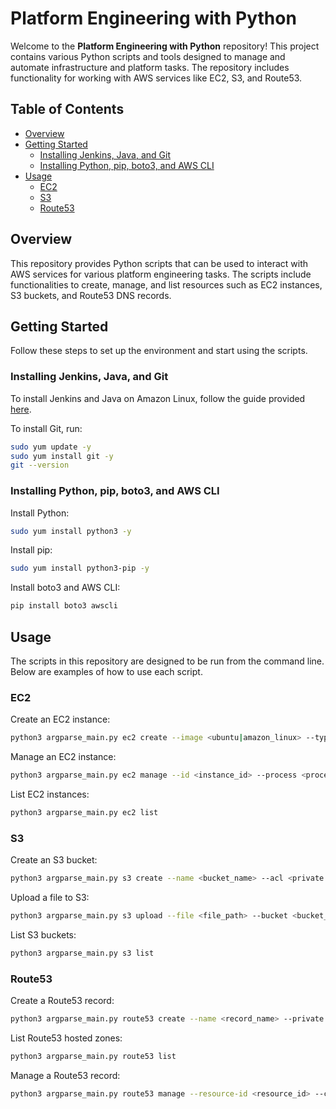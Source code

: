 # Platform Engineering with Python

Welcome to the **Platform Engineering with Python** repository! This project contains various Python scripts and tools designed to manage and automate infrastructure and platform tasks. The repository includes functionality for working with AWS services like EC2, S3, and Route53.

## Table of Contents

- [Overview](#overview)
- [Getting Started](#getting-started)
  - [Installing Jenkins, Java, and Git](#installing-jenkins-java-and-git)
  - [Installing Python, pip, boto3, and AWS CLI](#installing-python-pip-boto3-and-aws-cli)
- [Usage](#usage)
  - [EC2](ec2)
  - [S3](s3)
  - [Route53](route53)

## Overview

This repository provides Python scripts that can be used to interact with AWS services for various platform engineering tasks. The scripts include functionalities to create, manage, and list resources such as EC2 instances, S3 buckets, and Route53 DNS records.

## Getting Started

Follow these steps to set up the environment and start using the scripts.

### Installing Jenkins, Java, and Git

To install Jenkins and Java on Amazon Linux, follow the guide provided [here](https://medium.com/@belek.bagishbekov/how-to-install-and-configure-jenkins-on-amazon-linux-2023-a8d7463a0404).

To install Git, run:

```sh
sudo yum update -y
sudo yum install git -y
git --version
```

### Installing Python, pip, boto3, and AWS CLI
Install Python:

```sh
sudo yum install python3 -y
```

Install pip:

```sh
sudo yum install python3-pip -y
```

Install boto3 and AWS CLI:

```sh
pip install boto3 awscli
```

## Usage
The scripts in this repository are designed to be run from the command line. Below are examples of how to use each script.

### EC2

Create an EC2 instance:
```sh
python3 argparse_main.py ec2 create --image <ubuntu|amazon_linux> --type <t3.nano|t4.nano> --name <instance_name>
```

Manage an EC2 instance:
```sh
python3 argparse_main.py ec2 manage --id <instance_id> --process <process_name>
```

List EC2 instances:
```sh
python3 argparse_main.py ec2 list
```

### S3

Create an S3 bucket:
```sh
python3 argparse_main.py s3 create --name <bucket_name> --acl <private|public-read>
```

Upload a file to S3:
```sh
python3 argparse_main.py s3 upload --file <file_path> --bucket <bucket_name> --key <key_name>
```

List S3 buckets:
```sh
python3 argparse_main.py s3 list
```

### Route53

Create a Route53 record:
```sh
python3 argparse_main.py route53 create --name <record_name> --private <True|False>
```

List Route53 hosted zones:
```sh
python3 argparse_main.py route53 list
```

Manage a Route53 record:
```sh
python3 argparse_main.py route53 manage --resource-id <resource_id> --comment <comment> --action <action> --name <record_name> --type <record_type> --ip <ip_address>
```
